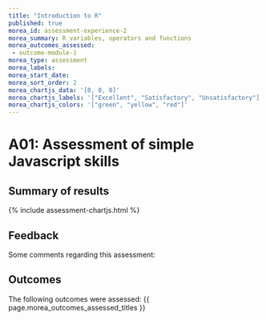 ```yaml
---
title: "Introduction to R"
published: true
morea_id: assessment-experience-2
morea_summary: R variables, operators and functions 
morea_outcomes_assessed:
 - outcome-module-1
morea_type: assessment
morea_labels:
morea_start_date: 
morea_sort_order: 2
morea_chartjs_data: '[0, 0, 0]'
morea_chartjs_labels: '["Excellent", "Satisfactory", "Unsatisfactory"]'
morea_chartjs_colors: '["green", "yellow", "red"]'
---
```

# A01: Assessment of simple Javascript skills

## Summary of results


{%  include assessment-chartjs.html  %}

## Feedback

Some comments regarding this assessment:


## Outcomes

The following outcomes were assessed: {{ page.morea_outcomes_assessed_titles }}


